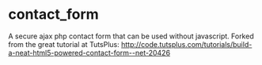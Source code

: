 contact_form
============

A secure ajax php contact form that can be used without javascript. Forked from the great tutorial at TutsPlus: http://code.tutsplus.com/tutorials/build-a-neat-html5-powered-contact-form--net-20426 
